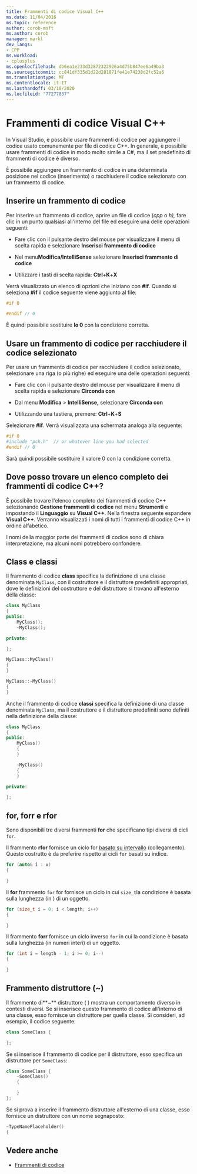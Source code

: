 ```yaml
---
title: Frammenti di codice Visual C++
ms.date: 11/04/2016
ms.topic: reference
author: corob-msft
ms.author: corob
manager: markl
dev_langs:
- CPP
ms.workload:
- cplusplus
ms.openlocfilehash: db6ea1e233d32872322926a4d75b847ee6a49ba3
ms.sourcegitcommit: cc841df335d1d22d281871fe41e74238d2fc52a6
ms.translationtype: MT
ms.contentlocale: it-IT
ms.lasthandoff: 03/18/2020
ms.locfileid: "77277837"
---
```

# <a name="visual-c-code-snippets"></a>Frammenti di codice Visual C++

In Visual Studio, è possibile usare frammenti di codice per aggiungere il codice usato comunemente per file di codice C++. In generale, è possibile usare frammenti di codice in modo molto simile a C#, ma il set predefinito di frammenti di codice è diverso.

È possibile aggiungere un frammento di codice in una determinata posizione nel codice (inserimento) o racchiudere il codice selezionato con un frammento di codice.

## <a name="insert-a-code-snippet"></a>Inserire un frammento di codice

Per inserire un frammento di codice, aprire un file di codice (*cpp* o *h),* fare clic in un punto qualsiasi all'interno del file ed eseguire una delle operazioni seguenti:

- Fare clic con il pulsante destro del mouse per visualizzare il menu di scelta rapida e selezionare **Inserisci frammento di codice**

- Nel menu**Modifica/IntelliSense** selezionare **Inserisci frammento di codice**

- Utilizzare i tasti di scelta rapida: **Ctrl**+**K**+**X**

Verrà visualizzato un elenco di opzioni che iniziano con **#if**. Quando si seleziona **#if** il codice seguente viene aggiunto al file:

```cpp
#if 0

#endif // 0
```

È quindi possibile sostituire **lo 0** con la condizione corretta.

## <a name="use-a-code-snippet-to-surround-selected-code"></a>Usare un frammento di codice per racchiudere il codice selezionato

Per usare un frammento di codice per racchiudere il codice selezionato, selezionare una riga (o più righe) ed eseguire una delle operazioni seguenti:

- Fare clic con il pulsante destro del mouse per visualizzare il menu di scelta rapida e selezionare **Circonda con**

- Dal menu **Modifica** > **IntelliSense,** selezionare **Circonda con**

- Utilizzando una tastiera, premere: **Ctrl**+**K**+**S**

Selezionare **#if**. Verrà visualizzata una schermata analoga alla seguente:

```cpp
#if 0
#include "pch.h"  // or whatever line you had selected
#endif // 0
```

Sarà quindi possibile sostituire il valore 0 con la condizione corretta.

## <a name="where-can-i-find-a-complete-list-of-the-c-code-snippets"></a>Dove posso trovare un elenco completo dei frammenti di codice C++?

È possibile trovare l'elenco completo dei frammenti di codice C++ selezionando **Gestione frammenti di codice** nel menu **Strumenti** e impostando il **Linguaggio** su **Visual C++**. Nella finestra seguente espandere **Visual C++**. Verranno visualizzati i nomi di tutti i frammenti di codice C++ in ordine alfabetico.

I nomi della maggior parte dei frammenti di codice sono di chiara interpretazione, ma alcuni nomi potrebbero confondere.

## <a name="class-vs-classi"></a>Class e classi

Il frammento di codice **class** specifica la definizione di una classe denominata `MyClass`, con il costruttore e il distruttore predefiniti appropriati, dove le definizioni del costruttore e del distruttore si trovano all'esterno della classe:

```cpp
class MyClass
{
public:
    MyClass();
    ~MyClass();

private:

};

MyClass::MyClass()
{
}

MyClass::~MyClass()
{
}
```

Anche il frammento di codice **classi** specifica la definizione di una classe denominata `MyClass`, ma il costruttore e il distruttore predefiniti sono definiti nella definizione della classe:

```cpp
class MyClass
{
public:
    MyClass()
    {
    }

    ~MyClass()
    {
    }

private:

};
```

## <a name="for-vs-forr-vs-rfor"></a>for, forr e rfor

Sono disponibili tre diversi frammenti **for** che specificano tipi diversi di cicli `for`.

Il frammento **rfor** fornisce un ciclo for [basato su intervallo](/cpp/cpp/range-based-for-statement-cpp) (collegamento). Questo costrutto è da preferire rispetto ai cicli `for` basati su indice.

```cpp
for (auto& i : v)
{

}
```

Il **for** frammento `for` for fornisce un ciclo in cui `size_t`la condizione è basata sulla lunghezza (in ) di un oggetto.

```cpp
for (size_t i = 0; i < length; i++)
{

}
```

Il frammento **forr** fornisce un ciclo inverso `for` in cui la condizione è basata sulla lunghezza (in numeri interi) di un oggetto.

```cpp
for (int i = length - 1; i >= 0; i--)
{

}
```

## <a name="the-destructor-snippet-"></a>Frammento distruttore (~)

Il frammento di**~** distruttore ( ) mostra un comportamento diverso in contesti diversi. Se si inserisce questo frammento di codice all'interno di una classe, esso fornisce un distruttore per quella classe. Si consideri, ad esempio, il codice seguente:

```cpp
class SomeClass {

};
```

Se si inserisce il frammento di codice per il distruttore, esso specifica un distruttore per `SomeClass`:

```cpp
class SomeClass {
    ~SomeClass()
    {

    }
};
```

Se si prova a inserire il frammento distruttore all'esterno di una classe, esso fornisce un distruttore con un nome segnaposto:

```cpp
~TypeNamePlaceholder()
{
```

## <a name="see-also"></a>Vedere anche

- [Frammenti di codice](../ide/code-snippets.md)